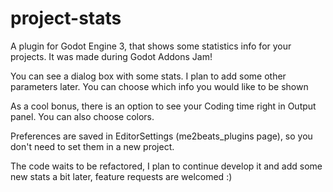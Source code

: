 # project-stats

A plugin for Godot Engine 3, that shows some statistics info for your projects.
It was made during Godot Addons Jam!

You can see a dialog box with some stats. I plan to add some other parameters later.
You can choose which info you would like to be shown



As a cool bonus, there is an option to see your Coding time right in Output panel.
You can also choose colors.


Preferences are saved in EditorSettings (me2beats_plugins page), so you don't need to set them in a new project.

The code waits to be refactored, I plan to continue develop it and add some new stats a bit later, feature requests are welcomed :)
